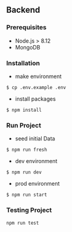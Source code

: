 ## Backend

### Prerequisites
- Node.js > 8.12
- MongoDB

### Installation

-   make environment
```
$ cp .env.example .env
```
-   install packages
```
$ npm install
```

### Run Project

- seed initial Data
```
$ npm run fresh
```

- dev environment

```
$ npm run dev
```

- prod environment

```
$ npm run start
```

### Testing Project
```
npm run test
```
